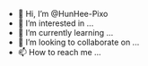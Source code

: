 - 👋 Hi, I’m @HunHee-Pixo
- 👀 I’m interested in ...
- 🌱 I’m currently learning ...
- 💞️ I’m looking to collaborate on ...
- 📫 How to reach me ...

<!---
HunHee-Pixo/HunHee-Pixo is a ✨ special ✨ repository because its `README.md` (this file) appears on your GitHub profile.
You can click the Preview link to take a look at your changes.
--->
